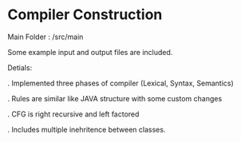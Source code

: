 # Compiler Construction

Main Folder : /src/main

Some example input and output files are included.

Detials:

. Implemented three phases of compiler (Lexical, Syntax, Semantics)

. Rules are similar like JAVA structure with some custom changes

. CFG is right recursive and left factored

. Includes multiple inehritence between classes.
